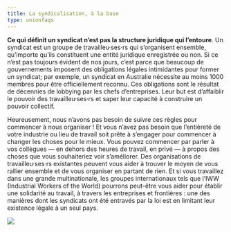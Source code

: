 ```yaml
---
title: La syndicalisation, à la base
type: unionfaqs
---
```

**Ce qui définit un syndicat n’est pas la structure juridique qui l’entoure**. Un syndicat est un groupe de travailleu·ses·rs qui s’organisent ensemble, qu’importe qu’ils constituent une entité juridique enregistrée ou non. Si ce n’est pas toujours évident de nos jours, c’est parce que beaucoup de gouvernements imposent des obligations légales intimidantes pour former un syndicat; par exemple, un syndicat en Australie nécessite au moins 1000 membres pour être officiellement reconnu. Ces obligations sont le résultat de décennies de lobbying par les chefs d’entreprises. Leur but est d’affaiblir le pouvoir des travailleu·ses·rs et saper leur capacité à construire un pouvoir collectif.

Heureusement, nous n’avons pas besoin de suivre ces règles pour commencer à nous organiser ! Et vous n’avez pas besoin que l’entièreté de votre industrie ou lieu de travail soit prête à s’engager pour commencer à changer les choses pour le mieux. Vous pouvez commencer par parler à vos collègues — en dehors des heures de travail, en privé — à propos des choses que vous souhaiteriez voir s’améliorer. Des organisations de travailleu·ses·rs existantes peuvent vous aider à trouver le moyen de vous rallier ensemble et de vous organiser en partant de rien. Et si vous travaillez dans une grande multinationale, les groupes internationaux tels que l’IWW (Industrial Workers of the World) pourrons peut-être vous aider pour établir une solidarité au travail, à travers les entreprises et frontières : une des manières dont les syndicats ont été entravés par la loi est en limitant leur existence légale à un seul pays.

<div class="md-img off-1">
<img
  src="/images/faqs/pikmin.png"
/></div>
